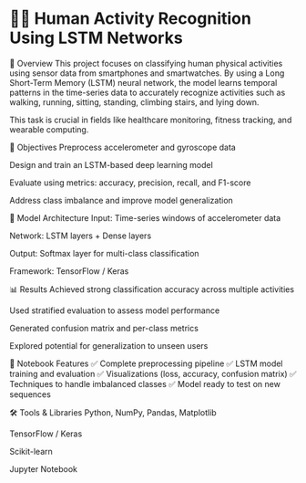 # 🏃‍♂️ Human Activity Recognition Using LSTM Networks
📌 Overview
This project focuses on classifying human physical activities using sensor data from smartphones and smartwatches. By using a Long Short-Term Memory (LSTM) neural network, the model learns temporal patterns in the time-series data to accurately recognize activities such as walking, running, sitting, standing, climbing stairs, and lying down.

This task is crucial in fields like healthcare monitoring, fitness tracking, and wearable computing.

🎯 Objectives
Preprocess accelerometer and gyroscope data

Design and train an LSTM-based deep learning model

Evaluate using metrics: accuracy, precision, recall, and F1-score

Address class imbalance and improve model generalization

🧠 Model Architecture
Input: Time-series windows of accelerometer data

Network: LSTM layers + Dense layers

Output: Softmax layer for multi-class classification

Framework: TensorFlow / Keras



📊 Results
Achieved strong classification accuracy across multiple activities

Used stratified evaluation to assess model performance

Generated confusion matrix and per-class metrics

Explored potential for generalization to unseen users

🧪 Notebook Features
✅ Complete preprocessing pipeline
✅ LSTM model training and evaluation
✅ Visualizations (loss, accuracy, confusion matrix)
✅ Techniques to handle imbalanced classes
✅ Model ready to test on new sequences

🛠️ Tools & Libraries
Python, NumPy, Pandas, Matplotlib

TensorFlow / Keras

Scikit-learn

Jupyter Notebook
